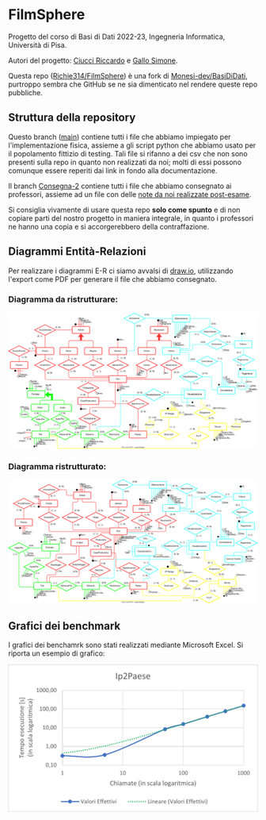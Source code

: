 # FilmSphere
Progetto del corso di Basi di Dati 2022-23, Ingegneria Informatica, Università di Pisa.

Autori del progetto: [Ciucci Riccardo](https://github.com/Richie314 "Vai al profilo GitHub") e [Gallo Simone](https://github.com/Monesi-dev "Vai al profilo GitHub").

Questa repo ([Richie314/FilmSphere](https://github.com/Richie314/FilmSphere "Vai alla repo")) è una fork di [Monesi-dev/BasiDiDati](https://github.com/Monesi-dev/BasiDiDati "Vai alla repo"), purtroppo sembra che GitHub se ne sia dimenticato nel rendere queste repo pubbliche.

## Struttura della repository
Questo branch ([main](https://github.com/Richie314/FilmSphere/tree/main "Vai al branch")) contiene tutti i file che abbiamo impiegato per l'implementazione fisica, assieme a gli script python che abbiamo usato per il popolamento fittizio di testing. Tali file si rifanno a dei csv che non sono presenti sulla repo in quanto non realizzati da noi; molti di essi possono comunque essere reperiti dai link in fondo alla documentazione.

Il branch [Consegna-2](https://github.com/Richie314/FilmSphere/tree/Consegna-2 "Vai al branch") contiene tutti i file che abbiamo consegnato ai professori, assieme ad un file con delle [note da noi realizzate post-esame](https://github.com/Richie314/FilmSphere/blob/Consegna-2/NotePostEsame "Vedi le note").

Si consiglia vivamente di usare questa repo **solo come spunto** e di non copiare parti del nostro progetto in maniera integrale, in quanto i professori ne hanno una copia e si accorgerebbero della contraffazione.

## Diagrammi Entità-Relazioni
Per realizzare i diagrammi E-R ci siamo avvalsi di [draw.io](https://www.draw.io "Vai al sito"), utilizzando l'export come PDF per generare il file che abbiamo consegnato. 

### Diagramma da ristrutturare:
![E-R da ristrutturare!](/Immagini/Da%20ristrutturare.drawio.svg "E-R da ristrutturare")

### Diagramma ristrutturato:
![E-R ristrutturato!](/Immagini/Ristrutturato.drawio.svg "E-R ristrutturato")

## Grafici dei benchmark
I grafici dei benchamrk sono stati realizzati mediante Microsoft Excel. Si riporta un esempio di grafico:

![Esempio grafico!](/Immagini/Ip2Paese.png "Grafico della funzione Ip2Paese")
